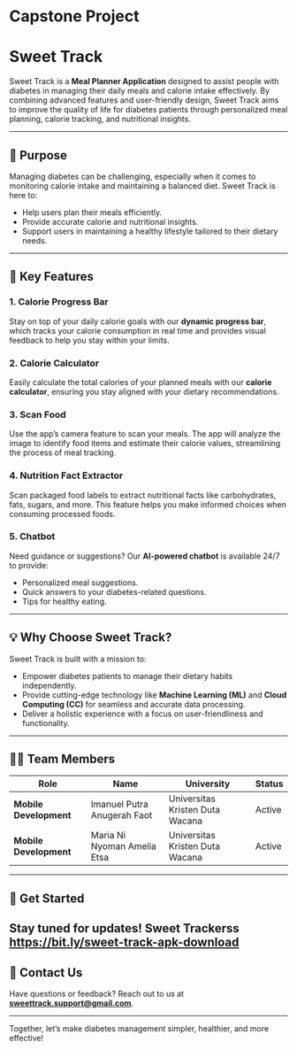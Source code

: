 # Capstone Project

# Sweet Track

Sweet Track is a **Meal Planner Application** designed to assist people with diabetes in managing their daily meals and calorie intake effectively. By combining advanced features and user-friendly design, Sweet Track aims to improve the quality of life for diabetes patients through personalized meal planning, calorie tracking, and nutritional insights.

---

## 🎯 **Purpose**
Managing diabetes can be challenging, especially when it comes to monitoring calorie intake and maintaining a balanced diet. Sweet Track is here to:
- Help users plan their meals efficiently.
- Provide accurate calorie and nutritional insights.
- Support users in maintaining a healthy lifestyle tailored to their dietary needs.

---

## 🌟 **Key Features**

### 1. **Calorie Progress Bar**
Stay on top of your daily calorie goals with our **dynamic progress bar**, which tracks your calorie consumption in real time and provides visual feedback to help you stay within your limits.

### 2. **Calorie Calculator**
Easily calculate the total calories of your planned meals with our **calorie calculator**, ensuring you stay aligned with your dietary recommendations.

### 3. **Scan Food**
Use the app’s camera feature to scan your meals. The app will analyze the image to identify food items and estimate their calorie values, streamlining the process of meal tracking.

### 4. **Nutrition Fact Extractor**
Scan packaged food labels to extract nutritional facts like carbohydrates, fats, sugars, and more. This feature helps you make informed choices when consuming processed foods.

### 5. **Chatbot**
Need guidance or suggestions? Our **AI-powered chatbot** is available 24/7 to provide:
- Personalized meal suggestions.
- Quick answers to your diabetes-related questions.
- Tips for healthy eating.

---

## 💡 **Why Choose Sweet Track?**
Sweet Track is built with a mission to:
- Empower diabetes patients to manage their dietary habits independently.
- Provide cutting-edge technology like **Machine Learning (ML)** and **Cloud Computing (CC)** for seamless and accurate data processing.
- Deliver a holistic experience with a focus on user-friendliness and functionality.

---

## 👨‍💻 **Team Members**
| Role                  | Name                                  | University                                      | Status   |
|-----------------------|---------------------------------------|------------------------------------------------|----------|
| **Mobile Development**| Imanuel Putra Anugerah Faot          | Universitas Kristen Duta Wacana                | Active   |
| **Mobile Development**| Maria Ni Nyoman Amelia Etsa          | Universitas Kristen Duta Wacana                | Active   |

---

## 📱 **Get Started**
Stay tuned for updates! Sweet Trackerss
https://bit.ly/sweet-track-apk-download
---

## 📩 **Contact Us**
Have questions or feedback? Reach out to us at **sweettrack.support@gmail.com**.

---

Together, let’s make diabetes management simpler, healthier, and more effective!

